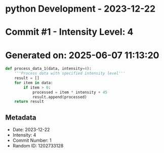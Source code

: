 ﻿# python Development - 2023-12-22
# Commit #1 - Intensity Level: 4
# Generated on: 2025-06-07 11:13:20
```python
def process_data_1(data, intensity=4):
    '''Process data with specified intensity level'''
    result = []
    for item in data:
        if item > 0:
            processed = item * intensity + 45
            result.append(processed)
    return result
```
## Metadata
- Date: 2023-12-22
- Intensity: 4
- Commit Number: 1
- Random ID: 1202733128
